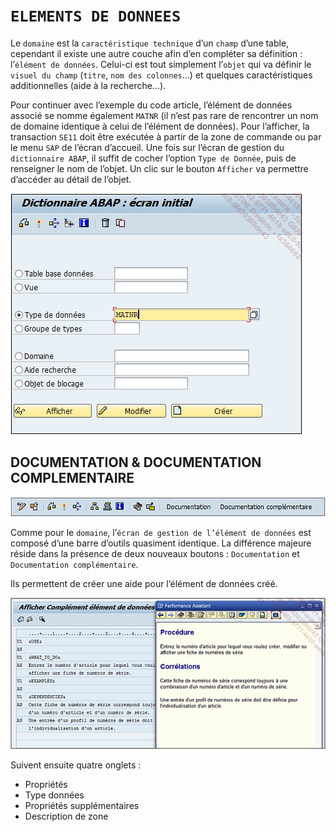 # **`ELEMENTS DE DONNEES`**

Le `domaine` est la `caractéristique technique` d’un `champ` d’une table, cependant il existe une autre couche afin d’en compléter sa définition : l’`élément de données`. Celui-ci est tout simplement l’`objet` qui va définir le `visuel du champ` (`titre`, `nom des colonnes`...) et quelques caractéristiques additionnelles (aide à la recherche...).

Pour continuer avec l’exemple du code article, l’élément de données associé se nomme également `MATNR` (il n’est pas rare de rencontrer un nom de domaine identique à celui de l’élément de données). Pour l’afficher, la transaction `SE11` doit être exécutée à partir de la zone de commande ou par le menu `SAP` de l’écran d’accueil. Une fois sur l’écran de gestion du `dictionnaire ABAP`, il suffit de cocher l’option `Type de Donnée`, puis de renseigner le nom de l’objet. Un clic sur le bouton `Afficher` va permettre d’accéder au détail de l’objet.

![](../99%20-%20Ressources/05_SE11%20-%2007%20-%2001.png)

## **DOCUMENTATION & DOCUMENTATION COMPLEMENTAIRE**

![](../99%20-%20Ressources/05_SE11%20-%2007%20-%2002.png)

Comme pour le `domaine`, l’`écran de gestion de l’élément de données` est composé d’une barre d’outils quasiment identique. La différence majeure réside dans la présence de deux nouveaux boutons : `Documentation` et `Documentation complémentaire`.

Ils permettent de créer une aide pour l’élément de données créé.

![](../99%20-%20Ressources/05_SE11%20-%2007%20-%2003.png)

Suivent ensuite quatre onglets :

- Propriétés
- Type données
- Propriétés supplémentaires
- Description de zone
